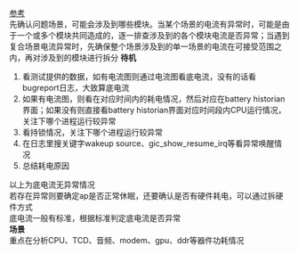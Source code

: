 [参考](https://blog.csdn.net/qq_26100545/article/details/106825181?spm=1001.2014.3001.5501)  
先确认问题场景，可能会涉及到哪些模块。当某个场景的电流有异常时，可能是由于一个或多个模块共同造成的，逐一排查涉及到的各个模块电流是否异常；当遇到复合场景电流异常时，先确保整个场景涉及到的单一场景的电流在可接受范围之内，再对涉及到的模块进行拆分
**待机**
1. 看测试提供的数据，如有电流图则通过电流图看底电流，没有的话看bugreport日志，大致算底电流
2. 如果有电流图，则看在对应时间内的耗电情况，然后对应在battery historian界面；如果没有则直接看battery historian界面对应时间段内CPU运行情况，关注下哪个进程运行较异常
3. 看持锁情况，关注下哪个进程运行较异常
4. 在日志里搜关键字wakeup source、gic_show_resume_irq等看异常唤醒情况
5. 总结耗电原因  

以上为底电流无异常情况  
若存在异常则要确定ap是否正常休眠，还要确认是否有硬件耗电，可以通过拆硬件方式  
底电流一般有标准，根据标准判定底电流是否异常  
**场景**  
重点在分析CPU、TCD、音频、modem、gpu、ddr等器件功耗情况
